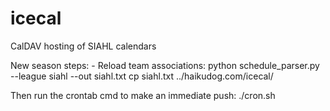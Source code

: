 icecal
======

CalDAV hosting of SIAHL calendars

New season steps:
	- Reload team associations:
		python schedule_parser.py --league siahl --out siahl.txt
		cp siahl.txt ../haikudog.com/icecal/

Then run the crontab cmd to make an immediate push:
	./cron.sh
